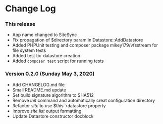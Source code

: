 # Change Log

### This release

* App name changed to SiteSync
* Fix propagation of $directory param in Datastore::AddDatastore
* Added PHPUnit testing and composer package mikey179/vfsstream for file system tests
* Added test for datastore creation
* Added `composer test` script for running tests

### Version 0.2.0 (Sunday May 3, 2020)

* Add CHANGELOG.md file
* Small README.md update
* Set build signature algorithm to SHA512
* Remove _init_ command and automatically creat configuration directory
* Refactor _site_ to use $this->datastore property
* Improve _site list_ output formatting
* Update Datastore constructor docblock
